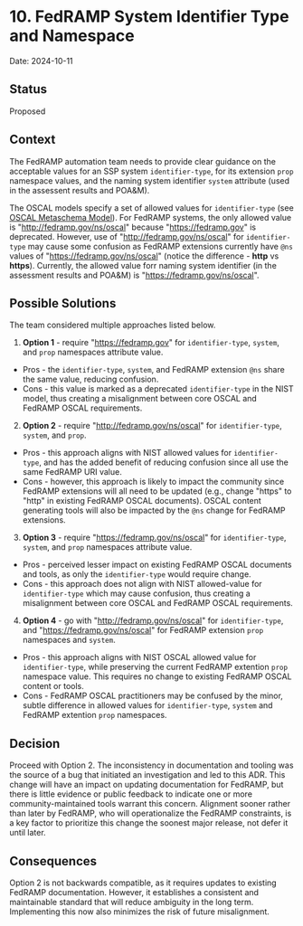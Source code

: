 # 10. FedRAMP System Identifier Type and Namespace

Date: 2024-10-11

## Status

Proposed

## Context

The FedRAMP automation team needs to provide clear guidance on the acceptable values for an SSP system `identifier-type`, for its extension `prop` namespace values, and the  naming system identifier `system` attribute (used in the assessent results and POA&M).

The OSCAL models specify a set of allowed values for `identifier-type` (see [OSCAL Metaschema Model](https://github.com/usnistgov/OSCAL/blob/4f02dac6f698efda387cc5f55bc99581eaf494b6/src/metaschema/oscal_implementation-common_metaschema.xml#L676-L704)).  For FedRAMP systems, the only allowed value is "http://fedramp.gov/ns/oscal" because "https://fedramp.gov" is deprecated.   However, use of "http://fedramp.gov/ns/oscal" for `identifier-type` may cause some confusion as FedRAMP extensions currently have `@ns` values of "https://fedramp.gov/ns/oscal" (notice the difference - **http** vs **https**).  Currently, the allowed value forr naming system identifier (in the assessment results and POA&M) is "https://fedramp.gov/ns/oscal".

## Possible Solutions

The team considered multiple approaches listed below.

1. **Option 1** - require "https://fedramp.gov" for `identifier-type`, `system`, and `prop` namespaces attribute value.  
  - Pros - the `identifier-type`, `system`, and FedRAMP extension `@ns` share the same value, reducing confusion.
  - Cons - this value is marked as a deprecated `identifier-type` in the NIST model, thus creating a misalignment between core OSCAL and FedRAMP OSCAL requirements.

2. **Option 2** - require "http://fedramp.gov/ns/oscal" for `identifier-type`, `system`, and `prop`.  
  - Pros - this approach aligns with NIST allowed values for `identifier-type`, and has the added benefit of reducing confusion since all use the same FedRAMP URI value. 
  - Cons - however, this approach is likely to impact the community since FedRAMP extensions will all need to be updated (e.g., change "https" to "http" in existing FedRAMP OSCAL documents).  OSCAL content generating tools will also be impacted by the `@ns` change for FedRAMP extensions.

3. **Option 3** - require "https://fedramp.gov/ns/oscal" for `identifier-type`, `system`, and `prop` namespaces attribute value.  
  - Pros - perceived lesser impact on existing FedRAMP OSCAL documents and tools, as only the `identifier-type` would require change.
  - Cons - this approach does not align with NIST allowed-value for `identifier-type` which may cause confusion, thus creating a misalignment between core OSCAL and FedRAMP OSCAL requirements.

4. **Option 4** - go with "http://fedramp.gov/ns/oscal" for `identifier-type`, and "https://fedramp.gov/ns/oscal" for FedRAMP extension `prop` namespaces and `system`.  
  - Pros - this approach aligns with NIST OSCAL allowed value for `identifier-type`, while preserving the current FedRAMP extention `prop` namespace value.  This requires no change to existing FedRAMP OSCAL content or tools.
  - Cons - FedRAMP OSCAL practitioners may be confused by the minor, subtle difference in allowed values for `identifier-type`, `system` and FedRAMP extention `prop` namespaces. 

## Decision

Proceed with Option 2.  The inconsistency in documentation and tooling was the source of a bug that initiated an investigation and led to this ADR. This change will have an impact on updating documentation for FedRAMP, but there is little evidence or public feedback to indicate one or more community-maintained tools warrant this concern. Alignment sooner rather than later by FedRAMP, who will operationalize the FedRAMP constraints, is a key factor to prioritize this change the soonest major release, not defer it until later.

## Consequences

Option 2 is not backwards compatible, as it requires updates to existing FedRAMP documentation. However, it establishes a consistent and maintainable standard that will reduce ambiguity in the long term. Implementing this now also minimizes the risk of future misalignment.
